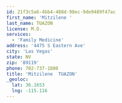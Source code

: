 ```yaml
---
id: 21f3c5a6-4bb4-488d-98ec-9de9489f47ac
first_name: 'Mitzilene '
last_name: TUAZON
license: M.D.
services:
  - 'Family Medicine'
address: '4475 S Eastern Ave'
city: 'Las Vegas'
state: NV
zip: '89119'
phone: 702-737-1880
title: 'Mitzilene  TUAZON'
_geoloc:
  lat: 36.1653
  lng: -115.116
---
```

